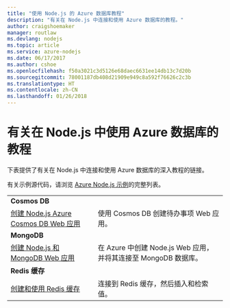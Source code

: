 ```yaml
---
title: "使用 Node.js 的 Azure 数据库教程"
description: "有关在 Node.js 中连接和使用 Azure 数据库的教程。"
author: craigshoemaker
manager: routlaw
ms.devlang: nodejs
ms.topic: article
ms.service: azure-nodejs
ms.date: 06/17/2017
ms.author: cshoe
ms.openlocfilehash: f50a3021c3d5126e68daec6631ee14db13c7d20b
ms.sourcegitcommit: 78001187db408d21909e949c8a592f76626c2c3b
ms.translationtype: HT
ms.contentlocale: zh-CN
ms.lasthandoff: 01/26/2018
---
```

# <a name="tutorials-for-using-azure-databases-with-nodejs"></a>有关在 Node.js 中使用 Azure 数据库的教程

下表提供了有关在 Node.js 中连接和使用 Azure 数据库的深入教程的链接。 

有关示例源代码，请浏览 [Azure Node.js 示例](https://azure.microsoft.com/resources/samples/?term=nodejs)的完整列表。

| | |
|---|---|
| **Cosmos DB** ||
| [创建 Node.js Azure Cosmos DB Web 应用](http://docs.microsoft.com/azure/documentdb/documentdb-nodejs-application?toc=/azure/node/toc.json&bc=/azure/node/toc.json) | 使用 Cosmos DB 创建待办事项 Web 应用。  |
| **MongoDB** ||
| [创建 Node.js 和 MongoDB Web 应用](http://docs.microsoft.com/azure/app-service-web/app-service-web-tutorial-nodejs-mongodb-app?toc=/azure/node/toc.json&bc=/azure/node/toc.json) | 在 Azure 中创建 Node.js Web 应用，并将其连接至 MongoDB 数据库。  |
| **Redis 缓存** | |
| [创建和使用 Redis 缓存](http://docs.microsoft.com/azure/redis-cache/cache-nodejs-get-started?toc=/azure/node/toc.json&bc=/azure/node/toc.json) | 连接到 Redis 缓存，然后插入和检索值。
